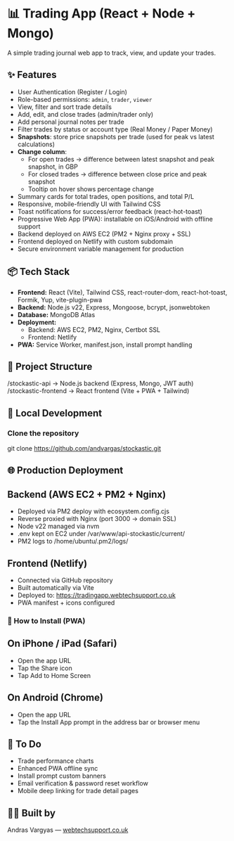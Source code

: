 # 📊 Trading App (React + Node + Mongo)

A simple trading journal web app to track, view, and update your trades.

## ✨ Features

- User Authentication (Register / Login)
- Role-based permissions: `admin`, `trader`, `viewer`
- View, filter and sort trade details
- Add, edit, and close trades (admin/trader only)
- Add personal journal notes per trade
- Filter trades by status or account type (Real Money / Paper Money)
- **Snapshots**: store price snapshots per trade (used for peak vs latest calculations)
- **Change column**: 
  - For open trades → difference between latest snapshot and peak snapshot, in GBP  
  - For closed trades → difference between close price and peak snapshot  
  - Tooltip on hover shows percentage change
- Summary cards for total trades, open positions, and total P/L
- Responsive, mobile-friendly UI with Tailwind CSS
- Toast notifications for success/error feedback (react-hot-toast)
- Progressive Web App (PWA): installable on iOS/Android with offline support
- Backend deployed on AWS EC2 (PM2 + Nginx proxy + SSL)
- Frontend deployed on Netlify with custom subdomain
- Secure environment variable management for production

## 📦 Tech Stack

- **Frontend:** React (Vite), Tailwind CSS, react-router-dom, react-hot-toast, Formik, Yup, vite-plugin-pwa
- **Backend:** Node.js v22, Express, Mongoose, bcrypt, jsonwebtoken
- **Database:** MongoDB Atlas
- **Deployment:** 
  - Backend: AWS EC2, PM2, Nginx, Certbot SSL
  - Frontend: Netlify
- **PWA:** Service Worker, manifest.json, install prompt handling

## 📂 Project Structure

/stockastic-api        → Node.js backend (Express, Mongo, JWT auth)
/stockastic-frontend   → React frontend (Vite + PWA + Tailwind)

## 🚀 Local Development

### Clone the repository

git clone https://github.com/andvargas/stockastic.git

## 🌐 Production Deployment

## Backend (AWS EC2 + PM2 + Nginx)

- Deployed via PM2 deploy with ecosystem.config.cjs
- Reverse proxied with Nginx (port 3000 → domain SSL)
- Node v22 managed via nvm
- .env kept on EC2 under /var/www/api-stockastic/current/
- PM2 logs to /home/ubuntu/.pm2/logs/

## Frontend (Netlify)

- Connected via GitHub repository
- Built automatically via Vite
- Deployed to: https://tradingapp.webtechsupport.co.uk
- PWA manifest + icons configured

### 📱 How to Install (PWA)

## On iPhone / iPad (Safari)

- Open the app URL
- Tap the Share icon
- Tap Add to Home Screen

## On Android (Chrome)

- Open the app URL
- Tap the Install App prompt in the address bar or browser menu

## 📌 To Do

- Trade performance charts
- Enhanced PWA offline sync
- Install prompt custom banners
- Email verification & password reset workflow
- Mobile deep linking for trade detail pages

## 👨‍💻 Built by

Andras Vargyas — [webtechsupport.co.uk](https://webtechsupport.co.uk)